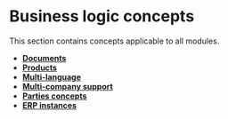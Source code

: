 # Business logic concepts

This section contains concepts applicable to all modules.

- **[Documents](https://docs.erp.net/tech/concepts/documents/index.html)**
- **[Products](https://docs.erp.net/tech/concepts/products/index.html)**
- **[Multi-language](https://docs.erp.net/tech/concepts/multi-language.html)**
- **[Multi-company support](https://docs.erp.net/tech/concepts/multi-company.html)**
- **[Parties concepts](https://docs.erp.net/tech/concepts/parties-concepts.html)**
- **[ERP instances](https://docs.erp.net/tech/concepts/erp-instances.html)**
